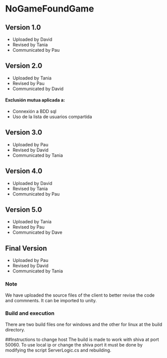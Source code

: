 # NoGameFoundGame

## Version 1.0
* Uploaded by David
* Revised by Tania
* Communicated by Pau

## Version 2.0
* Uploaded by Tania
* Revised by Pau
* Communicated by David

#### Exclusión mutua aplicada a:
* Connexión a BDD sql
* Uso de la lista de usuarios compartida

## Version 3.0
* Uploaded by Pau
* Revised by David
* Communicated by Tania

## Version 4.0
* Uploaded by David
* Revised by Tania
* Communicated by Pau

## Version 5.0
* Uploaded by Tania
* Revised by Pau
* Communicated by Dave

## Final Version
* Uploaded by Pau
* Revised by David
* Communicated by Tania


### Note
We have uploaded the source files of the client to better revise the code and commnents. It can be imported to unity.

### Build and execution
There are two build files one for windows and the other for linux at the build directory.

##Instructions to change host
The build is made to work with shiva at port 50060.
To use local ip or change the shiva port it must be done by modifying the script ServerLogic.cs and rebuilding.
